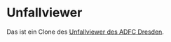 # Unfallviewer
Das ist ein Clone des [Unfallviewer des ADFC Dresden](http://unfallviewer.adfc-dresden.de/).
